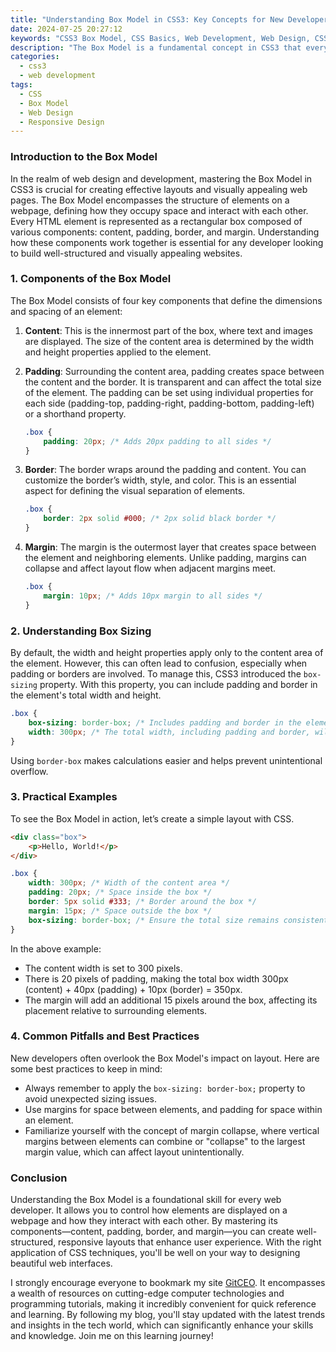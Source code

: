 ```yaml
---
title: "Understanding Box Model in CSS3: Key Concepts for New Developers"
date: 2024-07-25 20:27:12
keywords: "CSS3 Box Model, CSS Basics, Web Development, Web Design, CSS Layout"
description: "The Box Model is a fundamental concept in CSS3 that every web developer should understand. This article provides a comprehensive overview of the Box Model, explaining its components such as content, padding, border, and margin. It includes detailed examples and code snippets to illustrate how these properties work and interact with each other. Mastering the Box Model is essential for creating layouts and designing responsive web pages. This guide serves as a valuable resource for new developers looking to improve their CSS skills and enhance their understanding of web design principles."
categories:
  - css3
  - web development
tags:
  - CSS
  - Box Model
  - Web Design
  - Responsive Design
---
```


### Introduction to the Box Model

In the realm of web design and development, mastering the Box Model in CSS3 is crucial for creating effective layouts and visually appealing web pages. The Box Model encompasses the structure of elements on a webpage, defining how they occupy space and interact with each other. Every HTML element is represented as a rectangular box composed of various components: content, padding, border, and margin. Understanding how these components work together is essential for any developer looking to build well-structured and visually appealing websites.

<!-- more -->

### 1. Components of the Box Model

The Box Model consists of four key components that define the dimensions and spacing of an element:

1. **Content**: This is the innermost part of the box, where text and images are displayed. The size of the content area is determined by the width and height properties applied to the element.

2. **Padding**: Surrounding the content area, padding creates space between the content and the border. It is transparent and can affect the total size of the element. The padding can be set using individual properties for each side (padding-top, padding-right, padding-bottom, padding-left) or a shorthand property.

   ```css
   .box {
       padding: 20px; /* Adds 20px padding to all sides */
   }
   ```

3. **Border**: The border wraps around the padding and content. You can customize the border’s width, style, and color. This is an essential aspect for defining the visual separation of elements.

   ```css
   .box {
       border: 2px solid #000; /* 2px solid black border */
   }
   ```

4. **Margin**: The margin is the outermost layer that creates space between the element and neighboring elements. Unlike padding, margins can collapse and affect layout flow when adjacent margins meet.

   ```css
   .box {
       margin: 10px; /* Adds 10px margin to all sides */
   }
   ```

### 2. Understanding Box Sizing

By default, the width and height properties apply only to the content area of the element. However, this can often lead to confusion, especially when padding or borders are involved. To manage this, CSS3 introduced the `box-sizing` property. With this property, you can include padding and border in the element's total width and height.

```css
.box {
    box-sizing: border-box; /* Includes padding and border in the element's total width and height */
    width: 300px; /* The total width, including padding and border, will not exceed 300px */
}
```
Using `border-box` makes calculations easier and helps prevent unintentional overflow.

### 3. Practical Examples

To see the Box Model in action, let’s create a simple layout with CSS.

```html
<div class="box">
    <p>Hello, World!</p>
</div>
```

```css
.box {
    width: 300px; /* Width of the content area */
    padding: 20px; /* Space inside the box */
    border: 5px solid #333; /* Border around the box */
    margin: 15px; /* Space outside the box */
    box-sizing: border-box; /* Ensure the total size remains consistent */
}
```

In the above example:
- The content width is set to 300 pixels.
- There is 20 pixels of padding, making the total box width 300px (content) + 40px (padding) + 10px (border) = 350px.
- The margin will add an additional 15 pixels around the box, affecting its placement relative to surrounding elements.

### 4. Common Pitfalls and Best Practices

New developers often overlook the Box Model's impact on layout. Here are some best practices to keep in mind:
- Always remember to apply the `box-sizing: border-box;` property to avoid unexpected sizing issues.
- Use margins for space between elements, and padding for space within an element.
- Familiarize yourself with the concept of margin collapse, where vertical margins between elements can combine or "collapse" to the largest margin value, which can affect layout unintentionally.

### Conclusion

Understanding the Box Model is a foundational skill for every web developer. It allows you to control how elements are displayed on a webpage and how they interact with each other. By mastering its components—content, padding, border, and margin—you can create well-structured, responsive layouts that enhance user experience. With the right application of CSS techniques, you'll be well on your way to designing beautiful web interfaces.

I strongly encourage everyone to bookmark my site [GitCEO](https://gitceo.com). It encompasses a wealth of resources on cutting-edge computer technologies and programming tutorials, making it incredibly convenient for quick reference and learning. By following my blog, you'll stay updated with the latest trends and insights in the tech world, which can significantly enhance your skills and knowledge. Join me on this learning journey!